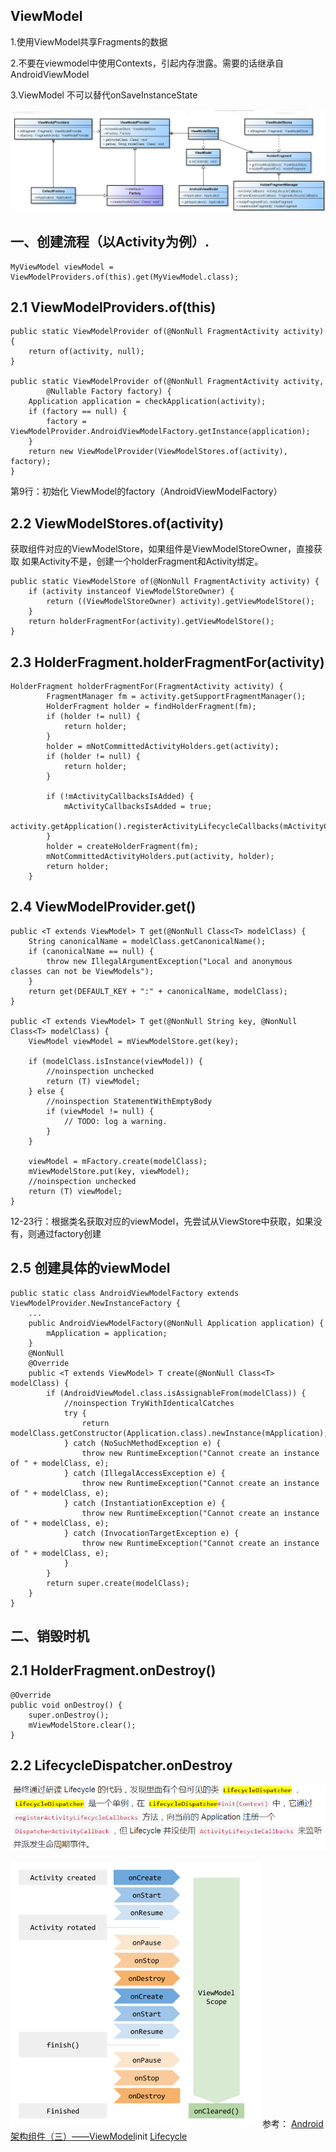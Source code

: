 ## ViewModel

1.使用ViewModel共享Fragments的数据

2.不要在viewmodel中使用Contexts，引起内存泄露。需要的话继承自AndroidViewModel

3.ViewModel 不可以替代onSaveInstanceState

![类图](../../pics/image-20210223102840533.png)

## 一、创建流程（以Activity为例）.

    MyViewModel viewModel = ViewModelProviders.of(this).get(MyViewModel.class);

## 2.1 ViewModelProviders.of(this)

    public static ViewModelProvider of(@NonNull FragmentActivity activity) {
        return of(activity, null);
    }
    
    public static ViewModelProvider of(@NonNull FragmentActivity activity,
            @Nullable Factory factory) {
        Application application = checkApplication(activity);
        if (factory == null) {
            factory = ViewModelProvider.AndroidViewModelFactory.getInstance(application);
        }
        return new ViewModelProvider(ViewModelStores.of(activity), factory);
    }

第9行：初始化 ViewModel的factory（AndroidViewModelFactory）
    
## 2.2 ViewModelStores.of(activity)
获取组件对应的ViewModelStore，如果组件是ViewModelStoreOwner，直接获取
如果Activity不是，创建一个holderFragment和Activity绑定。

    public static ViewModelStore of(@NonNull FragmentActivity activity) {
        if (activity instanceof ViewModelStoreOwner) {
            return ((ViewModelStoreOwner) activity).getViewModelStore();
        }
        return holderFragmentFor(activity).getViewModelStore();
    }

## 2.3 HolderFragment.holderFragmentFor(activity)

    HolderFragment holderFragmentFor(FragmentActivity activity) {
            FragmentManager fm = activity.getSupportFragmentManager();
            HolderFragment holder = findHolderFragment(fm);
            if (holder != null) {
                return holder;
            }
            holder = mNotCommittedActivityHolders.get(activity);
            if (holder != null) {
                return holder;
            }
    
            if (!mActivityCallbacksIsAdded) {
                mActivityCallbacksIsAdded = true;
                activity.getApplication().registerActivityLifecycleCallbacks(mActivityCallbacks);
            }
            holder = createHolderFragment(fm);
            mNotCommittedActivityHolders.put(activity, holder);
            return holder;
        }


## 2.4 ViewModelProvider.get()

    public <T extends ViewModel> T get(@NonNull Class<T> modelClass) {
        String canonicalName = modelClass.getCanonicalName();
        if (canonicalName == null) {
            throw new IllegalArgumentException("Local and anonymous classes can not be ViewModels");
        }
        return get(DEFAULT_KEY + ":" + canonicalName, modelClass);
    }
    
    public <T extends ViewModel> T get(@NonNull String key, @NonNull Class<T> modelClass) {
        ViewModel viewModel = mViewModelStore.get(key);
    
        if (modelClass.isInstance(viewModel)) {
            //noinspection unchecked
            return (T) viewModel;
        } else {
            //noinspection StatementWithEmptyBody
            if (viewModel != null) {
                // TODO: log a warning.
            }
        }
    
        viewModel = mFactory.create(modelClass);
        mViewModelStore.put(key, viewModel);
        //noinspection unchecked
        return (T) viewModel;
    }

12-23行：根据类名获取对应的viewModel，先尝试从ViewStore中获取，如果没有，则通过factory创建
    
## 2.5 创建具体的viewModel

    public static class AndroidViewModelFactory extends ViewModelProvider.NewInstanceFactory {
        ...
        public AndroidViewModelFactory(@NonNull Application application) {
            mApplication = application;
        }
        @NonNull
        @Override
        public <T extends ViewModel> T create(@NonNull Class<T> modelClass) {
            if (AndroidViewModel.class.isAssignableFrom(modelClass)) {
                //noinspection TryWithIdenticalCatches
                try {
                    return modelClass.getConstructor(Application.class).newInstance(mApplication);
                } catch (NoSuchMethodException e) {
                    throw new RuntimeException("Cannot create an instance of " + modelClass, e);
                } catch (IllegalAccessException e) {
                    throw new RuntimeException("Cannot create an instance of " + modelClass, e);
                } catch (InstantiationException e) {
                    throw new RuntimeException("Cannot create an instance of " + modelClass, e);
                } catch (InvocationTargetException e) {
                    throw new RuntimeException("Cannot create an instance of " + modelClass, e);
                }
            }
            return super.create(modelClass);
        }
    }

## 二、销毁时机
## 2.1 HolderFragment.onDestroy()

    @Override
    public void onDestroy() {
        super.onDestroy();
        mViewModelStore.clear();
    }
## 2.2 LifecycleDispatcher.onDestroy
![image-20210223103914259](../../pics/image-20210223103914259.png)

![image-20210223103952523](../../pics/image-20210223103952523.png)
参考：
[Android架构组件（三）——ViewModel](https://blog.csdn.net/zhuzp_blog/article/details/78910535)init
[Lifecycle](https://www.jianshu.com/p/bd800c5dae30)